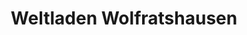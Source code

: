 ---
title: "Weltladen Wolfratshausen"
url: /wolfratshausen/weltladen-wolfratshausen/
shop: Lebensmittel
---